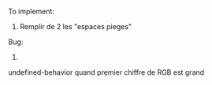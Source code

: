 To implement:
1) Remplir de 2 les "espaces pieges"

Bug:

1)  
undefined-behavior quand premier chiffre de RGB est grand